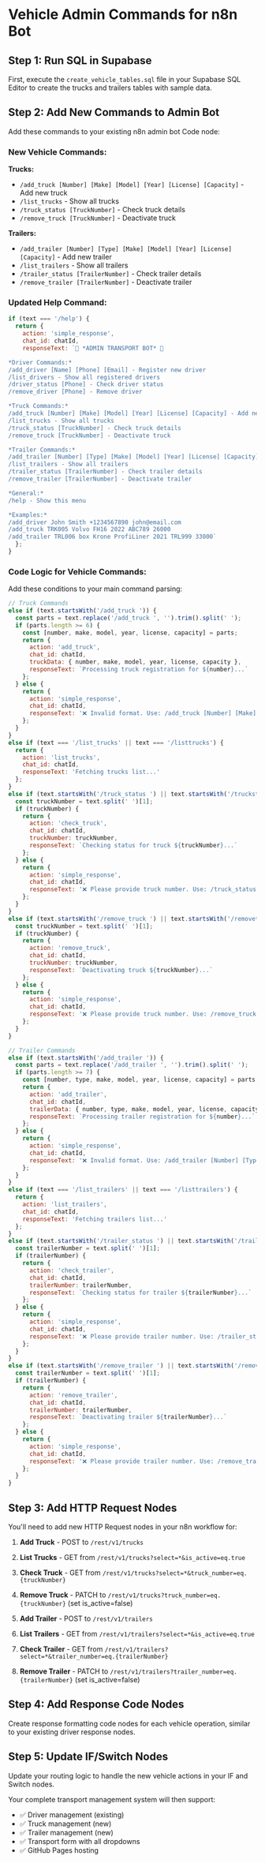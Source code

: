 # Vehicle Admin Commands for n8n Bot

## Step 1: Run SQL in Supabase

First, execute the `create_vehicle_tables.sql` file in your Supabase SQL Editor to create the trucks and trailers tables with sample data.

## Step 2: Add New Commands to Admin Bot

Add these commands to your existing n8n admin bot Code node:

### New Vehicle Commands:

**Trucks:**
- `/add_truck [Number] [Make] [Model] [Year] [License] [Capacity]` - Add new truck
- `/list_trucks` - Show all trucks
- `/truck_status [TruckNumber]` - Check truck details
- `/remove_truck [TruckNumber]` - Deactivate truck

**Trailers:**
- `/add_trailer [Number] [Type] [Make] [Model] [Year] [License] [Capacity]` - Add new trailer
- `/list_trailers` - Show all trailers
- `/trailer_status [TrailerNumber]` - Check trailer details
- `/remove_trailer [TrailerNumber]` - Deactivate trailer

### Updated Help Command:
```javascript
if (text === '/help') {
  return {
    action: 'simple_response',
    chat_id: chatId,
    responseText: `🚛 *ADMIN TRANSPORT BOT* 🚛

*Driver Commands:*
/add_driver [Name] [Phone] [Email] - Register new driver
/list_drivers - Show all registered drivers  
/driver_status [Phone] - Check driver status
/remove_driver [Phone] - Remove driver

*Truck Commands:*
/add_truck [Number] [Make] [Model] [Year] [License] [Capacity] - Add new truck
/list_trucks - Show all trucks
/truck_status [TruckNumber] - Check truck details
/remove_truck [TruckNumber] - Deactivate truck

*Trailer Commands:*
/add_trailer [Number] [Type] [Make] [Model] [Year] [License] [Capacity] - Add new trailer
/list_trailers - Show all trailers
/trailer_status [TrailerNumber] - Check trailer details
/remove_trailer [TrailerNumber] - Deactivate trailer

*General:*
/help - Show this menu

*Examples:*
/add_driver John Smith +1234567890 john@email.com
/add_truck TRK005 Volvo FH16 2022 ABC789 26000
/add_trailer TRL006 box Krone ProfiLiner 2021 TRL999 33000`
  };
}
```

### Code Logic for Vehicle Commands:

Add these conditions to your main command parsing:

```javascript
// Truck Commands
else if (text.startsWith('/add_truck ')) {
  const parts = text.replace('/add_truck ', '').trim().split(' ');
  if (parts.length >= 6) {
    const [number, make, model, year, license, capacity] = parts;
    return {
      action: 'add_truck',
      chat_id: chatId,
      truckData: { number, make, model, year, license, capacity },
      responseText: `Processing truck registration for ${number}...`
    };
  } else {
    return {
      action: 'simple_response',
      chat_id: chatId,
      responseText: '❌ Invalid format. Use: /add_truck [Number] [Make] [Model] [Year] [License] [Capacity]'
    };
  }
}
else if (text === '/list_trucks' || text === '/listtrucks') {
  return {
    action: 'list_trucks',
    chat_id: chatId,
    responseText: 'Fetching trucks list...'
  };
}
else if (text.startsWith('/truck_status ') || text.startsWith('/truckstatus ')) {
  const truckNumber = text.split(' ')[1];
  if (truckNumber) {
    return {
      action: 'check_truck',
      chat_id: chatId,
      truckNumber: truckNumber,
      responseText: `Checking status for truck ${truckNumber}...`
    };
  } else {
    return {
      action: 'simple_response',
      chat_id: chatId,
      responseText: '❌ Please provide truck number. Use: /truck_status [TruckNumber]'
    };
  }
}
else if (text.startsWith('/remove_truck ') || text.startsWith('/removetruck ')) {
  const truckNumber = text.split(' ')[1];
  if (truckNumber) {
    return {
      action: 'remove_truck',
      chat_id: chatId,
      truckNumber: truckNumber,
      responseText: `Deactivating truck ${truckNumber}...`
    };
  } else {
    return {
      action: 'simple_response',
      chat_id: chatId,
      responseText: '❌ Please provide truck number. Use: /remove_truck [TruckNumber]'
    };
  }
}

// Trailer Commands
else if (text.startsWith('/add_trailer ')) {
  const parts = text.replace('/add_trailer ', '').trim().split(' ');
  if (parts.length >= 7) {
    const [number, type, make, model, year, license, capacity] = parts;
    return {
      action: 'add_trailer',
      chat_id: chatId,
      trailerData: { number, type, make, model, year, license, capacity },
      responseText: `Processing trailer registration for ${number}...`
    };
  } else {
    return {
      action: 'simple_response',
      chat_id: chatId,
      responseText: '❌ Invalid format. Use: /add_trailer [Number] [Type] [Make] [Model] [Year] [License] [Capacity]'
    };
  }
}
else if (text === '/list_trailers' || text === '/listtrailers') {
  return {
    action: 'list_trailers',
    chat_id: chatId,
    responseText: 'Fetching trailers list...'
  };
}
else if (text.startsWith('/trailer_status ') || text.startsWith('/trailerstatus ')) {
  const trailerNumber = text.split(' ')[1];
  if (trailerNumber) {
    return {
      action: 'check_trailer',
      chat_id: chatId,
      trailerNumber: trailerNumber,
      responseText: `Checking status for trailer ${trailerNumber}...`
    };
  } else {
    return {
      action: 'simple_response',
      chat_id: chatId,
      responseText: '❌ Please provide trailer number. Use: /trailer_status [TrailerNumber]'
    };
  }
}
else if (text.startsWith('/remove_trailer ') || text.startsWith('/removetrailer ')) {
  const trailerNumber = text.split(' ')[1];
  if (trailerNumber) {
    return {
      action: 'remove_trailer',
      chat_id: chatId,
      trailerNumber: trailerNumber,
      responseText: `Deactivating trailer ${trailerNumber}...`
    };
  } else {
    return {
      action: 'simple_response',
      chat_id: chatId,
      responseText: '❌ Please provide trailer number. Use: /remove_trailer [TrailerNumber]'
    };
  }
}
```

## Step 3: Add HTTP Request Nodes

You'll need to add new HTTP Request nodes in your n8n workflow for:

1. **Add Truck** - POST to `/rest/v1/trucks`
2. **List Trucks** - GET from `/rest/v1/trucks?select=*&is_active=eq.true`
3. **Check Truck** - GET from `/rest/v1/trucks?select=*&truck_number=eq.{truckNumber}`
4. **Remove Truck** - PATCH to `/rest/v1/trucks?truck_number=eq.{truckNumber}` (set is_active=false)

5. **Add Trailer** - POST to `/rest/v1/trailers`
6. **List Trailers** - GET from `/rest/v1/trailers?select=*&is_active=eq.true`
7. **Check Trailer** - GET from `/rest/v1/trailers?select=*&trailer_number=eq.{trailerNumber}`
8. **Remove Trailer** - PATCH to `/rest/v1/trailers?trailer_number=eq.{trailerNumber}` (set is_active=false)

## Step 4: Add Response Code Nodes

Create response formatting code nodes for each vehicle operation, similar to your existing driver response nodes.

## Step 5: Update IF/Switch Nodes

Update your routing logic to handle the new vehicle actions in your IF and Switch nodes.

Your complete transport management system will then support:
- ✅ Driver management (existing)
- ✅ Truck management (new)
- ✅ Trailer management (new)
- ✅ Transport form with all dropdowns
- ✅ GitHub Pages hosting 